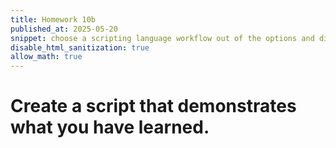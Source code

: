 ```yaml
---
title: Homework 10b
published_at: 2025-05-20
snippet: choose a scripting language workflow out of the options and discuss about it.
disable_html_sanitization: true
allow_math: true
---
```


# Create a script that demonstrates what you have learned.
